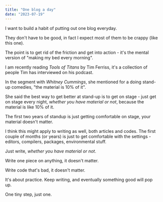 ```yaml
---
title: "One blog a day"
date: "2023-07-19"
---
```


I want to build a habit of putting out one blog everyday.

They don't have to be good, in fact I expect most of them to be crappy (like this one).

The point is to get rid of the friction and get into action -
it's the mental version of "making my bed every morning".

I am recently reading *Tools of Titans* by Tim Ferriss, it's a collection of people Tim has interviewed on his podcast.

In the segment with *Whitney Cummings*, she mentioned for a doing stand-up comedies, "the material is 10% of it".

She said the best way to get better at stand-up is to get on stage - just get on stage every night, *whether you have material or not*, because the material is like 10% of it.

The first two years of standup is just getting comfortable on stage, your material doesn't matter.

I think this might apply to writing as well, both articles and codes. The first couple of months (or years) is just to get comfortable with the settings - editors, compilers, packages, environmental stuff.

Just write, *whether you have material or not*.

Write one piece on anything, it doesn't matter.

Write code that's bad, it doesn't matter.

It's about practice. Keep writing, and eventually something good will pop up.

One tiny step, just one.